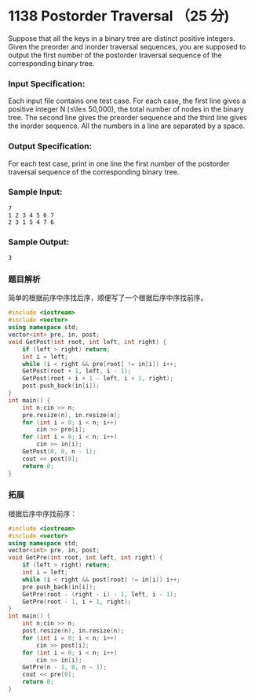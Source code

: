 # 1138 Postorder Traversal （25 分)

Suppose that all the keys in a binary tree are distinct positive integers. Given the preorder and inorder traversal sequences, you are supposed to output the first number of the postorder traversal sequence of the corresponding binary tree.

### Input Specification:

Each input file contains one test case. For each case, the first line gives a positive integer N (≤\\le≤ 50,000), the total number of nodes in the binary tree. The second line gives the preorder sequence and the third line gives the inorder sequence. All the numbers in a line are separated by a space.

### Output Specification:

For each test case, print in one line the first number of the postorder traversal sequence of the corresponding binary tree.

### Sample Input:

    7
    1 2 3 4 5 6 7
    2 3 1 5 4 7 6
    

### Sample Output:

    3

### 题目解析

简单的根据前序中序找后序，顺便写了一个根据后序中序找前序。

```C++
#include <iostream>
#include <vector>
using namespace std;
vector<int> pre, in, post;
void GetPost(int root, int left, int right) {
	if (left > right) return;
	int i = left;
	while (i < right && pre[root] != in[i]) i++;
	GetPost(root + 1, left, i - 1);
	GetPost(root + i + 1 - left, i + 1, right);
	post.push_back(in[i]);
}
int main() {
	int n;cin >> n;
	pre.resize(n), in.resize(n);
	for (int i = 0; i < n; i++)
		cin >> pre[i];
	for (int i = 0; i < n; i++)
		cin >> in[i];
	GetPost(0, 0, n - 1);
	cout << post[0];
	return 0;
}
```

### 拓展

根据后序中序找前序：

```C++
#include <iostream>
#include <vector>
using namespace std;
vector<int> pre, in, post;
void GetPre(int root, int left, int right) {
	if (left > right) return;
	int i = left;
	while (i < right && post[root] != in[i]) i++;
	pre.push_back(in[i]);
	GetPre(root - (right - i) - 1, left, i - 1);
	GetPre(root - 1, i + 1, right);
}
int main() {
	int n;cin >> n;
	post.resize(n), in.resize(n);
	for (int i = 0; i < n; i++)
		cin >> post[i];
	for (int i = 0; i < n; i++)
		cin >> in[i];
	GetPre(n - 1, 0, n - 1);
	cout << pre[0];
	return 0;
}
```